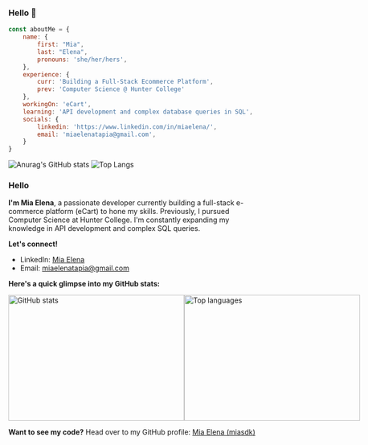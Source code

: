 ### Hello 👋

```javascript
const aboutMe = {
    name: {
        first: "Mia",
        last: "Elena", 
        pronouns: 'she/her/hers',
    },
    experience: {
        curr: 'Building a Full-Stack Ecommerce Platform',
        prev: 'Computer Science @ Hunter College'
    },
    workingOn: 'eCart',
    learning: 'API development and complex database queries in SQL',
    socials: {
        linkedin: 'https://www.linkedin.com/in/miaelena/',
        email: 'miaelenatapia@gmail.com',
    }
}
```

![Anurag's GitHub stats](https://github-readme-stats.vercel.app/api?username=miasdk&theme=transparent&show_icons=true&card_width=700)
![Top Langs](https://github-readme-stats.vercel.app/api/top-langs/?username=miasdk&layout=compact&theme=transparent&height=500)



### Hello 

**I'm Mia Elena**, a passionate developer currently building a full-stack e-commerce platform (eCart) to hone my skills. Previously, I pursued Computer Science at Hunter College. I'm constantly expanding my knowledge in API development and complex SQL queries.

**Let's connect!**

* LinkedIn: [Mia Elena](https://www.linkedin.com/in/miaelena/)
* Email: miaelenatapia@gmail.com

**Here's a quick glimpse into my GitHub stats:**

<div style="display: flex; justify-content: space-between;">
  <a href="https://github.com/miasdk" target="_blank" rel="noopener noreferrer">
    <img style="width: 350px; height: 250px;" alt="GitHub stats" src="https://github-readme-stats.vercel.app/api?username=miasdk&theme=transparent&show_icons=true" />
  </a>
  <a href="https://github.com/miasdk/top-langs" target="_blank" rel="noopener noreferrer">
    <img style="width: 350px; height: 250px;" alt="Top languages" src="https://github-readme-stats.vercel.app/api/top-langs/?username=miasdk&layout=compact&theme=transparent" />
  </a>
</div>

**Want to see my code?** Head over to my GitHub profile: [Mia Elena (miasdk)](https://github.com/miasdk)

